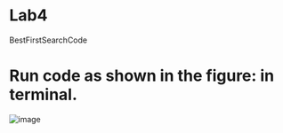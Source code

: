 # Lab4
BestFirstSearchCode
# Run code as shown in the figure: in terminal.

![image](https://github.com/user-attachments/assets/14793e8e-a4c8-44fa-b16e-07bafce73c5c)
